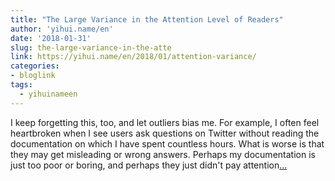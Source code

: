 ```yaml
---
title: "The Large Variance in the Attention Level of Readers"
author: 'yihui.name/en'
date: '2018-01-31'
slug: the-large-variance-in-the-atte
link: https://yihui.name/en/2018/01/attention-variance/
categories:
- bloglink
tags:
  - yihuinameen
---
```


I keep forgetting this, too, and let outliers bias me. For example, I often feel heartbroken when I see users ask questions on Twitter without reading the documentation on which I have spent countless hours. What is worse is that they may get misleading or wrong answers. Perhaps my documentation is just too poor or boring, and perhaps they just didn't pay attention[... <i class="fas fa-external-link-alt"></i>](https://yihui.name/en/2018/01/attention-variance/)

